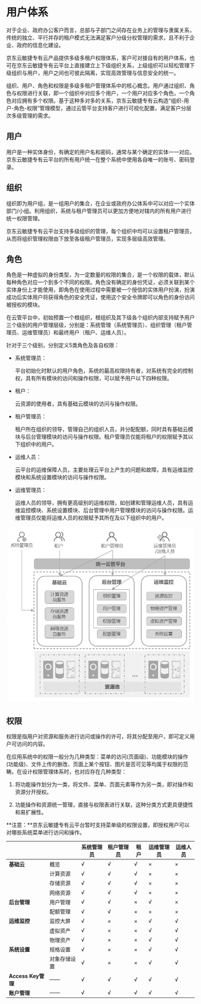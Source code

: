 # 用户体系

对于企业、政府办公客户而言，总部与子部门之间存在业务上的管理与隶属关系，传统的独立、平行并存的租户模式无法满足客户分级分权管理的需求，且不利于企业、政府的信息化建设。

京东云敏捷专有云产品提供多级多租户权限体系，客户可对接自有的用户体系，也可在京东云敏捷专有云平台上直接建立上下级组织关系，上级组织可以轻松管理下级组织与用户，用户之间也可彼此隔离，实现高效管理与信息安全的统一。

组织、用户、角色和权限是多级多租户管理体系中的核心概念。用户通过组织、角色与权限进行关联，即一个组织中对应多个用户，一个用户对应多个角色，一个角色对应拥有多个权限。基于这种多对多的关系，京东云敏捷专有云构造“组织-用户-角色-权限”管理模型，通过云管平台支持客户进行可视化配置，满足客户分层次多级管理的需求。



## 用户

用户是一种实体身份，有确定的用户名和密码，通常与某个确定的实体一一对应。京东云敏捷专有云平台的所有用户统一在整个系统中使用各自唯一的账号、密码登录。



## 组织

组织即为用户组，是一组用户的集合，在企业或政府办公体系中可以对应一个实体部门/小组。利用组织，系统与租户管理员可以更加方便地对辖内的所有用户进行统一权限管理。

京东云敏捷专有云平台支持多级组织的管理，每个组织中均可以设置租户管理员，从而将组织管理权限由下放至各级租户管理员，实现多层级高效管理。



## 角色

角色是一种虚拟的身份类型，为一定数量的权限的集合，是一个权限的载体，默认每种角色对应一个到多个不同的权限。角色没有确定的身份凭证，必须关联到某个实体身份上才能使用，即角色在使用过程中需要被一个授信的实体用户扮演，扮演成功后实体用户将获得角色的安全凭证，使用这个安全令牌即可以角色的身份访问被授权的模块。

在云管平台中，初始预置一个根组织，根组织及其下级各个组织内部支持赋予用户三个级别的用户管理层级，分别是：系统管理（系统管理员）、组织管理（租户管理员、运维管理员）和最终用户（租户、运维人员）。

针对于三个级别，分别定义5类角色及各自权限：

- 系统管理员：

  平台初始化时默认的用户角色，系统的最高权限持有者，对系统有完全的控制权，具有所有模块的访问和操作权限，可以赋予用户以下四种权限。

- 租户：

  云资源的使用者，具有基础云模块的访问与操作权限。

- 租户管理员：

  租户所在组织的领导，管理自己的组织人员，并分配配额，同时具有基础云模块与后台管理模块的访问与操作权限。租户管理员仅能将租户的权限赋予其以下组织中的用户。

- 运维人员：

  云平台的运维保障人员，主要处理云平台上产生的问题和故障，具有运维监控模块和系统设置模块的访问与操作权限。

- 运维管理员：

  运维人员的领导，拥有更高级别的运维权限，如创建和管理运维人员，具有运维监控模块、系统设置模块、后台管理中用户管理模块的访问与操作权限。运维管理员仅能将运维人员的权限赋予其所在及以下组织中的用户。

![User-System-1](../../../../image/JD-Cloud-Swift/User-System-1.png)



## 权限

权限是指用户对资源和服务进行访问或操作的许可，将其分配至用户，即可定义用户可访问的内容。

在应用系统中的权限一般分为几种类型：菜单的访问(页面级)、功能模块的操作(功能级)、文件上传的删改、页面上某个按钮、图片是否可见等均属于权限的范畴。在设计权限管理体系时，也对应存在几种类型：

1. 将功能操作划分为一类，将文件、菜单、页面元素等作为另一类，即对操作和资源分开授权。

2. 功能操作和资源统一管理，直接与权限表进行关联，这种分类方式更具便捷性和易扩展性。

**注意：**京东云敏捷专有云平台暂时支持菜单级的权限设置，即授权用户可以对哪些系统菜单进行访问和操作。 

 

|                    |              | **系统管理员** | **租户管理员** | **租户** | **运维管理员** | **运维人员** |
| ------------------ | ------------ | -------------- | -------------- | -------- | -------------- | ------------ |
| **基础云**         | 概览         | √              | √              | √        | ×              | ×            |
|                    | 计算资源     | √              | √              | √        | ×              | ×            |
|                    | 存储资源     | √              | √              | √        | ×              | ×            |
|                    | 网络资源     | √              | √              | √        | ×              | ×            |
| **后台管理**       | 用户管理     | √              | √              | ×        | √              | ×            |
|                    | 配额管理     | √              | √              | ×        | ×              | ×            |
| **运维监控**       | 监控大屏     | √              | ×              | ×        | √              | √            |
|                    | 虚拟资产     | √              | ×              | ×        | √              | √            |
|                    | 物理资产     | √              | ×              | ×        | √              | √            |
| **系统设置**       | 规格设置     | √              | ×              | ×        | √              | √            |
|                    | 对象存储设置 | √              | ×              | ×        | √              | √            |
| **Access Key管理** | ——           | √              | √              | √        | √              | √            |
| **账户管理**       | ——           | √              | √              | √        | √              | √            |
